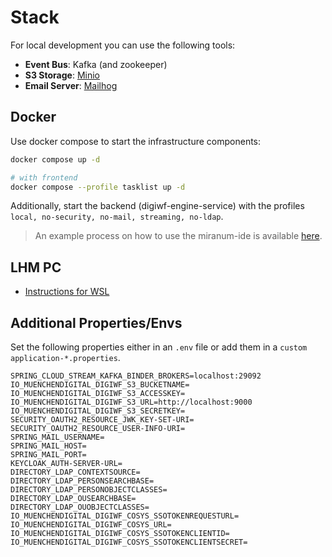 # Stack

For local development you can use the following tools:

- **Event Bus**: Kafka (and zookeeper)
- **S3 Storage**: [Minio](https://min.io/docs/minio/linux/index.html)
- **Email Server**: [Mailhog](https://github.com/mailhog/MailHog)

## Docker

Use docker compose to start the infrastructure components:

```bash
docker compose up -d

# with frontend
docker compose --profile tasklist up -d
```

Additionally, start the backend (digiwf-engine-service) with the profiles `local, no-security, no-mail, streaming, no-ldap`.

> An example process on how to use the miranum-ide is available [here](https://github.com/FlowSquad/miranum-ide/tree/main/resources/example-process).

## LHM PC

- [Instructions for WSL](https://git.muenchen.de/ext.dl.moesle/digiwf-local-setup)

## Additional Properties/Envs

Set the following properties either in an `.env` file or add them in a `custom application-*.properties`.

```
SPRING_CLOUD_STREAM_KAFKA_BINDER_BROKERS=localhost:29092
IO_MUENCHENDIGITAL_DIGIWF_S3_BUCKETNAME=
IO_MUENCHENDIGITAL_DIGIWF_S3_ACCESSKEY=
IO_MUENCHENDIGITAL_DIGIWF_S3_URL=http://localhost:9000
IO_MUENCHENDIGITAL_DIGIWF_S3_SECRETKEY=
SECURITY_OAUTH2_RESOURCE_JWK_KEY-SET-URI=
SECURITY_OAUTH2_RESOURCE_USER-INFO-URI=
SPRING_MAIL_USERNAME=
SPRING_MAIL_HOST=
SPRING_MAIL_PORT=
KEYCLOAK_AUTH-SERVER-URL=
DIRECTORY_LDAP_CONTEXTSOURCE=
DIRECTORY_LDAP_PERSONSEARCHBASE=
DIRECTORY_LDAP_PERSONOBJECTCLASSES=
DIRECTORY_LDAP_OUSEARCHBASE=
DIRECTORY_LDAP_OUOBJECTCLASSES=
IO_MUENCHENDIGITAL_DIGIWF_COSYS_SSOTOKENREQUESTURL=
IO_MUENCHENDIGITAL_DIGIWF_COSYS_URL=
IO_MUENCHENDIGITAL_DIGIWF_COSYS_SSOTOKENCLIENTID=
IO_MUENCHENDIGITAL_DIGIWF_COSYS_SSOTOKENCLIENTSECRET=
```
